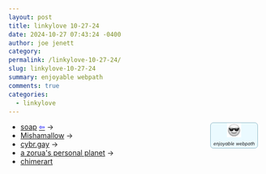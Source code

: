 ```yaml
---
layout: post
title: 𝚕𝚒𝚗𝚔𝚢𝚕𝚘𝚟𝚎 𝟷𝟶-𝟸𝟽-𝟸𝟺
date: 2024-10-27 07:43:24 -0400
author: joe jenett
category: 
permalink: /linkylove-10-27-24/
slug: linkylove-10-27-24
summary: enjoyable webpath
comments: true
categories:
  - linkylove
---
```

<span style="position:relative;float:right;margin-right:12px;font-size:.65em;text-align:center;font-style:italic;background:#ebfaff;padding:0 5px 3px 5px;border:1px solid #97becc;border-radius:6px;"><img id="guy" src="/images/eguy.png" alt="" width="28" style="margin-bottom:5px;"><br>enjoyable webpath</span>
<ul class="linkylove">
	<li><a title="soap" href="https://soapfriendo.neocities.org/">soap</a>  <a title="source" href="https://ninacti0n.neocities.org/"><span style="color:blue;">&#8678;</span></a> <span title="led to site shown below">&#8594;</span></li>
	<li><a title="Mishamallow" href="https://mishamallow.neocities.org/">Mishamallow</a> <span title="led to site shown below">&#8594;</span></li>
	<li><a title="cybr.gay" href="https://cybr.gay/">cybr.gay</a> <span title="led to site shown below">&#8594;</span></li>
	<li><a title="corvidae" href="https://corvidae.digital/">a zorua's personal planet</a> <span title="led to site shown below">&#8594;</span></li>
	<li><a title="chimerart" href="https://chimera.pet/art/">chimerart</a></li>
</ul>
<a href="https://brid.gy/publish/mastodon"></a>